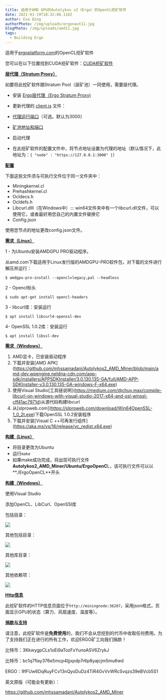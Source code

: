 ```yaml
---
title: 适用于AMD GPU的Autolykos v2（Ergo）的OpenCL挖矿软件
date: 2021-01-19T18:32:08.116Z
author: Eva Qing
authorPhoto: /img/uploads/ergonaut11.jpg
blogPhoto: /img/uploads/amd11.jpg
tags:
  - Building Ergo
---
```

适用于[ergoplatform.com](https://github.com/ergoplatform)的OpenCL挖矿软件

您可以在以下位置找到CUDA挖矿软件：[CUDA挖矿软件](https://github.com/mhssamadani/Autolykos2_NV_Miner)

**[层代理（Stratum Proxy）](https://github.com/mhssamadani/Autolykos2_AMD_Miner#stratum-proxy)**

如要将此挖矿软件跟Stratum Pool（层矿池）一同使用，需要层代理。

* 安装 [Ergo层代理（Ergo Stratum Proxy)](https://github.com/mhssamadani/ErgoStratumProxy)

*  更新代理的 [client.js](https://github.com/mhssamadani/ErgoStratumProxy/blob/main/client.js) 文件：

*  [代理运行端口](https://github.com/mhssamadani/ErgoStratumProxy/blob/94b4561fbb857b3dbd227535bca75db311de8d66/client.js#L139)（可选。默认为3000）

*  [矿池地址和端口](https://github.com/mhssamadani/ErgoStratumProxy/blob/94b4561fbb857b3dbd227535bca75db311de8d66/client.js#L7)

*  启动代理

*  在此挖矿软件的配置文件中，将节点地址设置为代理的地址（默认情况下，此地址为：`{ "node" : "https://127.0.0.1:3000" }`）

**[配置](https://github.com/mhssamadani/Autolykos2_AMD_Miner#configuration)**

下面这些文件须与可执行文件位于同一文件夹中：

* Miningkernel.cl
* Prehashkernel.cl
* Ocldecs.h
* Ocldefs.h
* Libcurl.dlll（在Windows中）::: win64文件夹中有一个libcurl.dll文件，可以使用它，或者最好用您自己的内置文件替换它
* Config.json

使用您节点的地址更改config.json文件。

**[需求（Linux）](https://github.com/mhssamadani/Autolykos2_AMD_Miner#requirements-linux)**

1 - 为Ubuntu安装AMDGPU PRO驱动程序。

从amd.com下载适用于Linux发行版的AMDGPU-PRO软件包，对下载的文件进行解压并运行：

`$ amdgpu-pro-install --opencl=legacy,pal --headless`

2 - Opencl标头

`$ sudo apt-get install opencl-headers`

3 - libcurl库：安装运行

`$ apt install libcurl4-openssl-dev`

4- OpenSSL 1.0.2库：安装运行

`$ apt install libssl-dev`

**[需求（Windows）](https://github.com/mhssamadani/Autolykos2_AMD_Miner#requirements-windows)**

1. AMD显卡，已安装驱动程序
2. 下载并安装\[AMD APK](https://github.com/mhssamadani/Autolykos2_AMD_Miner/blob/main/amd-dev.wpengine.netdna-cdn.com/app-sdk/installers/APPSDKInstaller/3.0.130.135-GA/full/AMD-APP-SDKInstaller-v3.0.130.135-GA-windows-F-x64.exe)
3. 使用Visual Studio\[工具链说明](https://medium.com/@chuy.max/compile-libcurl-on-windows-with-visual-studio-2017-x64-and-ssl-winssl-cff41ac7971d)从源代码构建libcurl
4. 从\[slproweb.com](https://slproweb.com/download/Win64OpenSSL-1_0_2t.exe)下载OpenSSL 1.0.2安装程序
5. 下载并安装\[Visual C ++可再发行组件](https://aka.ms/vs/16/release/vc_redist.x64.exe)

**[构建（Linux）](https://github.com/mhssamadani/Autolykos2_AMD_Miner#build-linux)**

* 将目录更改为Ubuntu
* 运行`make`
* 如果make成功完成，将出现可执行文件**Autolykos2_AMD_Miner/Ubuntu/ErgoOpenC**L，该可执行文件可以以**./ErgoOpenCL**开头

**[构建（Windows）](https://github.com/mhssamadani/Autolykos2_AMD_Miner#build-windows)**

使用Visual Studio

添加OpenCL、LibCurl、OpenSSl库

包括目录：

![](/img/uploads/ch1.png)

其他包括目录：

![](/img/uploads/ch2.png)

其他库目录：

![](/img/uploads/ch3.png)

其他依赖项：

![](/img/uploads/ch4.png)

**[Http信息](https://github.com/mhssamadani/Autolykos2_AMD_Miner#http-info)**

此挖矿软件的HTTP信息页面位于`http://miningnode:36207`，采用json格式，页面显示GPU的状态（算力、风扇速度、温度等）。

**[捐款与支持](https://github.com/mhssamadani/Autolykos2_AMD_Miner#donations-and-support)**

请注意，此挖矿软件是**免费使用**的，我们不会从您挖到的代币中收取任何费用。为了支持我们正在进行的所有工作，欢迎ERGO矿工向我们捐款！

比特币：3KkwygpCLs1oEi9aTozFxYunoASV6ZrykJ

比特币：bc1q7flay376e5mcp4ljjxpdp7r6p8yajcjm5mu6wd

ERGO：9fFUw6DqRuyFCv13nQyoDuDz4TiR4GvVvWRcSvqzs39eBVcb5S1

英文原版（可能会有更新）：

<https://github.com/mhssamadani/Autolykos2_AMD_Miner>

<!--EndFragment-->